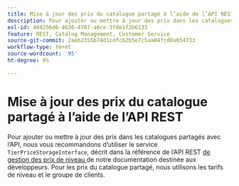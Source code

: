 ```yaml
---
title: Mise à jour des prix du catalogue partagé à l’aide de l’API REST
description: Pour ajouter ou mettre à jour des prix dans les catalogues partagés avec l’API, nous vous recommandons d’utiliser le service "LevelPriceStorageInterface", décrit dans la section [Gestion des prix du niveau](https://developer.adobe.com/commerce/webapi/rest/modules/catalog/catalog-pricing/#manage-tier-prices) Référence de l’API REST dans notre documentation destinée aux développeurs. Pour les prix du catalogue partagé, nous utilisons les tarifs de niveau et le groupe de clients.
exl-id: 484256d6-4636-4707-a8ce-3f8e1f2b6133
feature: REST, Catalog Management, Customer Service
source-git-commit: 2aeb2355b74d1cdfc62b5e7c5aa04fcd0a654733
workflow-type: tm+mt
source-wordcount: '95'
ht-degree: 0%

---
```


# Mise à jour des prix du catalogue partagé à l’aide de l’API REST

Pour ajouter ou mettre à jour des prix dans les catalogues partagés avec l’API, nous vous recommandons d’utiliser le service `TierPriceStorageInterface`, décrit dans la référence de l’API REST [ de gestion des prix de niveau ](https://developer.adobe.com/commerce/webapi/rest/modules/catalog/catalog-pricing/#manage-tier-prices) de notre documentation destinée aux développeurs. Pour les prix du catalogue partagé, nous utilisons les tarifs de niveau et le groupe de clients.
